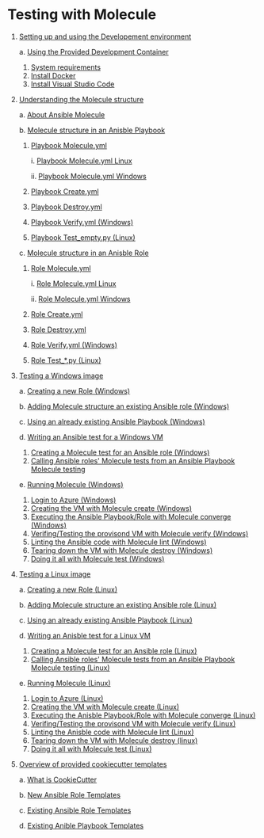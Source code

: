 # Testing with Molecule #

1. [ Setting up and using the Developement environment ](#setting-up-and-using-the-developement-environment)
    
    a. [Using the Provided Development Container](#using-the-provided-development-container)
        
    1. [ System requirements ](#system-requirements)
    2. [ Install Docker](#install-Docker)
    3. [ Install Visual Studio Code](#install-visual-studio-code)

2. [ Understanding the Molecule structure ](#understanding-the-molecule-structure)

    a. [ About Ansible Molecule ](#about-ansible-molecule)

    b. [ Molecule structure in an Anisble Playbook ](#molecule-structure-in-an-anisble-playbook)

    1. [Playbook Molecule.yml](#playbook-molecule.yml)
    
        i. [Playbook Molecule.yml Linux](#playbook-molecule.yml-linux)
    
        ii. [Playbook Molecule.yml Windows](#playbook-molecule.yml-windows)

    2. [Playbook Create.yml](#playbook-create.yml)
    3. [Playbook Destroy.yml](#playbook-destroy.yml)
    4. [Playbook Verify.yml (Windows)](#playbook-verify.yml-(windows))
    5. [Playbook Test_empty.py (Linux)](#playbook-test_empty.py-(linux))

    c. [ Molecule structure in an Anisble Role ](#molecule-structure-in-an-anisble-role)
    
    1. [Role Molecule.yml](#role-molecule.yml)
    
        i. [Role Molecule.yml Linux](#role-molecule.yml-linux)
    
        ii. [Role Molecule.yml Windows](#role-molecule.yml-windows)

    2. [Role Create.yml](#role-create.yml)
    3. [Role Destroy.yml](#role-destroy.yml)
    4. [Role Verify.yml (Windows)](#role-verify.yml-(windows))
    5. [Role Test_*.py (Linux)](#role-test_*.py-(linux))

3. [ Testing a Windows image ](#testing-a-windows-image)

    a. [Creating a new Role (Windows)](#creating-a-new-role-(windows))

    b. [Adding Molecule structure an existing Ansible role (Windows)](#adding-molecule-structure-an-existing-ansible-role-(windows))

    c. [Using an already existing Ansible Playbook (Windows)](#using-an-already-existing-ansible-playbook-(windows))

    d. [Writing an Ansible test for a Windows VM ](#writing-an-ansible-test-for-a-windows-vm)
    
    1. [ Creating a Molecule test for an Ansible role (Windows) ](#creating-a-molecule-test-for-an-ansible-role-(windows)) 
    2. [ Calling Ansible roles' Molecule tests from an Ansible Playbook Molecule testing ](#calling-ansible-roles'-molecule-tests-from-an-ansible-playbook-molecule-testing)

    e. [ Running Molecule (Windows) ](#running-molecule-(windows))

    1. [ Login to Azure (Windows)](#login-to-azure-(windows))
    2. [ Creating the VM with Molecule create (Windows) ](#creating-the-vm-with-molecule-create-(windows))
    3. [ Executing the Ansible Playbook/Role with Molecule converge (Windows) ](#executing-the-ansible-playbook/role-with-molecule-converge-(windows))
    4. [ Verifing/Testing the provisond VM with Molecule verify (Windows)](#verifing/testing-the-provisond-vm-with-molecule-verify-(windows))
    5. [ Linting the Ansible code with Molecule lint (Windows)](#linting-the-ansible-code-with-molecule-lint-(windows))
    6. [ Tearing down the VM with Molecule destroy (Windows)](#tearing-down-the-vm-with-molecule-destroy-(windows))
    7. [ Doing it all with Molecule test (Windows) ](#doing-it-all-with-molecule-test-(windows))

4. [ Testing a Linux image ](#testing-a-linux-image)
    
    a. [Creating a new Role (Linux)](#creating-a-new-role-(linux))

    b. [Adding Molecule structure an existing Ansible role (Linux)](#adding-molecule-structure-an-existing-ansible-role-(linux))

    c. [Using an already existing Ansible Playbook (Linux)](#using-an-already-existing-ansible-playbook-(linux))

    d. [Writing an Anisble test for a Linux VM ](#writing-an-anisble-test-for-a-linux-vm)
    
    1. [ Creating a Molecule test for an Ansible role (Linux) ](#creating-a-molecule-test-for-an-ansible-role-(linux)) 
    2. [ Calling Ansible roles' Molecule tests from an Ansible Playbook Molecule testing (Linux) ](#calling-ansible-roles'-molecule-tests-from-an-ansible-playbook-molecule-testing-(linux))

    e. [ Running Molecule (Linux) ](#running-molecule-(linux))

    1. [ Login to Azure (Linux) ](#login-to-azure-(linux))
    2. [ Creating the VM with Molecule create (Linux) ](#creating-the-vm-with-molecule-create-(linux))
    3. [ Executing the Anisble Playbook/Role with Molecule converge (Linux) ](#executing-the-anisble-playbook/role-with-molecule-converge-(linux))
    4. [ Verifing/Testing the provisond VM with Molecule verify (Linux)](#verifing/testing-the-provisond-vm-with-molecule-verify-(linux))
    5. [ Linting the Anisble code with Molecule lint (Linux) ](#linting-the-anisble-code-with-molecule-lint-(linux))
    6. [ Tearing down the VM with Molecule destroy (linux) ](#tearing-down-the-vm-with-molecule-destroy-(linux))
    7. [Doing it all with Molecule test (Linux)](#doing-it-all-with-molecule-test-(linux))

5. [ Overview of provided cookiecutter templates ](#overview-of-provided-cookiecutter-templates)

    a. [What is CookieCutter](#what-is-cookiecutter)

    b. [New Ansible Role Templates](#new-ansible-role-templates)

    c. [Existing Ansible Role Templates](#exisiting-ansible-role-templates)

    d. [Existing Anible Playbook Templates](#existing-ansible-playbook-templates)


